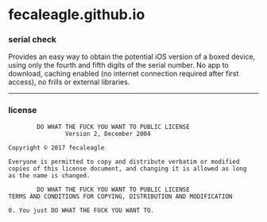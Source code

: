 # fecaleagle.github.io
### serial check

Provides an easy way to obtain the potential iOS version of a boxed device, using only the fourth and fifth digits of the serial number.  No app to download, caching enabled (no internet connection required after first access), no frills or external libraries.

---
### license

            DO WHAT THE FUCK YOU WANT TO PUBLIC LICENSE
                    Version 2, December 2004
     
    Copyright © 2017 fecaleagle
    
    Everyone is permitted to copy and distribute verbatim or modified
    copies of this license document, and changing it is allowed as long
    as the name is changed.
    
            DO WHAT THE FUCK YOU WANT TO PUBLIC LICENSE
    TERMS AND CONDITIONS FOR COPYING, DISTRIBUTION AND MODIFICATION
    
    0. You just DO WHAT THE FUCK YOU WANT TO.
